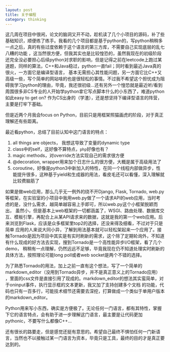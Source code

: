 ```yaml
---
layout: post
title: 关于编程
category: thinking
---
```


这几周在项目中很闲，论文的脑洞又开不动，趁机读了几个小项目的源码，补了些基础知识，顺便练了练手。我看的几个项目都是基于python的，写python稍稍多一点之后，真的有些过度依赖于这个语言的第三方库，不需要自己实现底层的乱七八糟的功能
，这当然很方便，但我其实也是比较惶恐的，虽然我现在的初级阶段还完全没必要担心后续python对求职的影响，但是记得之前在leetcode上跑过某道题，同样的算法，C++和Java稳过，python一直fail；同时看到最近Java真的很火，一方面它是编译型语言，
基本无需担心其性能问题，另一方面它比C++又高级一些，写个简单的网站啥的也是很轻松的事情。不过我不希望这个担忧成为阻碍我学习python的理由，毕竟，我还很初级...还有另外一个惶恐就是最近听/看到周围很多非CS专业的人开始学python拿它写点脚本什么的小东西了，难道python如此easy to get on? 作为CS出身的（学渣），还是想坚持下编译型语言的阵营，主要是打牢下基础。

但是近两个月我会focus on Python，目前只是用框架照猫画虎的阶段，对于真正理解还有些距离。

最近看python，总结了目前认知中这门语言的特点：

1. all things are objects， 我想这导致了变量的dynamic type
2. class中的self，这好像不算特点，`php`好像也有？
3. magic methods，对override方法实现自己的需求很方便
4. @decoration, wrapper用来加个日志什么的很方便，大概是属于高级用法了
5. coroutine，好像是python3中新加入的特性，在同一个线程内部做异步，性能提升很多，这种基于yield和生成器的用法，看皮毛还可以看懂，深入理解就比较费脑筋了

如果是做web应用，那么几乎无一例外的绕不开Django, Flask, Tornado, web.py等框架，在实验室的小项目中我用web.py做了一个请求API的web应用，当时考虑的是，没什么需求，越简单越容易上手即可，所以web.py这个小框架脱颖而出，
虽然小，但是基本上web框架的一切都涵盖了，WSGI、路由处理、数据库交互、模板引擎，再配合上从某API请求来的数据，这就是我的第一个web应用。后来浏览到Flask，应该是众多框架里top2的选择，还没来得及细看，不过对于只是简单
应用的人来说大同小异，了解到用法基本就可以轻松架起来一个应用了。接触Tornado是因为项目中其实是有实时刷新的需求，这个除了定期轮询外，不知道有什么现成的好方法去实现，搜到Tornado是一个高性能异步I/O框架，看了几个demo，
稍稍有一点理解，仍然远远不足够，毕竟我现在仍不知道处理实时刷新的具体方法，按照理论可能long poll或者web socket是两个不错的选择。

为了熟悉Tornado的用法，加上之前一直有这个想法，写了一个简单的markdown_editor（没用到Tornado异步，并不是真正意义上的Tornado应用）
，里面的css文件是直接引用了现成的。markdown_editor的想法其实蛮简单，对于oninput事件，执行显示框的文本更新，我又加了支持创建多个文档
的功能，代码也只有一百多行，可能技术细节还需要去深挖，打算做成一个类似于单用户版本的markdown_editor。

Python用来写小东西，确实是方便极了。无论任何一门语言，都有其特性，掌握下它的语言特点，会有助于进一步理解这门语言，最主要是让代码更加pythonic，不要写什么都像C++...

还有很长的路要走，但是感觉还挺有意思的。希望自己最终不惧怕任何一门新语言，当然也不以接触过某一门语言为资本，毕竟只是工具，最终的目的才是真正要达到的。
